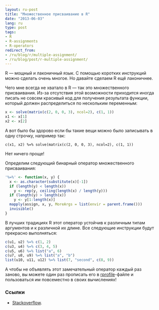 ```yaml
---
layout: ru-post
title: "Множественное присваивание в R"
date: "2013-06-03"
lang: ru
type: post
tags:
- R
- R-assignments
- R-operators
redirect_from:
- /ru/blog/r/multiple-assignment/
- /ru/blog/post/r-multiple-assignment/
---
```


R — мощный и лаконичный язык. С помощью коротких инструкций можно сделать очень многое. Но давайте сделаем R ещё лаконичнее.

Чего мне всегда не хватало в R — так это множественного присваивания. Из-за отсутствия этой возможности приходится иногда писать не совсем красивый код для получения результата функции, который должен распределиться по нескольким переменным:

``` r
x <- solve(matrix(c(2, 0, 0, 3), ncol=2), c(1, 1))
x1 <- x[1]
x2 <- x[2]
```

А вот было бы здорово если бы такие вещи можно было записывать в одну строчку, например так:

```
с(x1, x2) %=% solve(matrix(c(2, 0, 0, 3), ncol=2), c(1, 1))
```

Нет ничего проще!<!--more-->

Определим следующий бинарный оператор множественного присваивания:

``` r
'%=%' <- function(x, y) {
  x <- as.character(substitute(x)[-1])
  if (length(y) < length(x))
    y <- rep(y, ceiling(length(x) / length(y)))
  if (length(y) > length(x))
    y <- y[1:length(x)]
  mapply(assign, x, y, MoreArgs = list(envir = parent.frame()))
  invisible()
}
```

В лучших традициях R этот оператор устойчив к различным типам аргументов и к различной их длине. Все следующие инструкции будут прекрасно выполняться:

``` r
c(u1, u2) %=% c(1, 2)
c(u3, u4) %=% c(3, 4, 5)
c(u5, u6) %=% list("a", 6)
c(u7, u8, u9) %=% list("a", "b")
list(u10, u11, u12) %=% list(7, "second", c(8, 9))
```

А чтобы не объявлять этот замечательный оператор каждый раз заново, вы можете один раз прописать его в [rprofile](http://r-language.ru/articles/rprofile)-файле и пользоваться им повсеместно в своих вычислениях! 

### Ссылки

* [Stackoverflow](http://stackoverflow.com/questions/7519790/assign-multiple-new-variables-in-a-single-line-in-r).